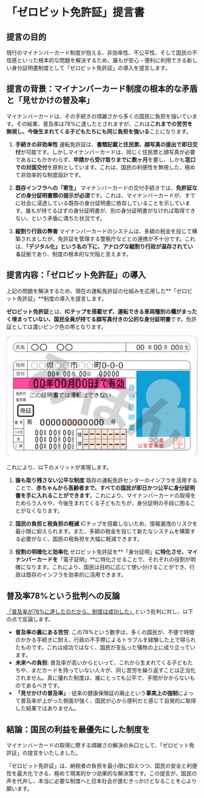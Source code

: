 # 「ゼロビット免許証」提言書

## 提言の目的

現行のマイナンバーカード制度が抱える、非効率性、不公平性、そして国民の不信感といった根本的な問題を解決するため、誰もが安心・便利に利用できる新しい身分証明書制度として「ゼロビット免許証」の導入を提言します。

## 提言の背景：マイナンバーカード制度の根本的な矛盾と「見せかけの普及率」

マイナンバーカードは、その手続きの煩雑さから多くの国民に負担を強いています。その結果、普及率は78%に達したとされますが、これは**これまでの苦労を無視し、今後生まれてくる子どもたちにも同じ負担を強いる**ことになります。

1.  **手続きの非効率性**
    運転免許証は、**書類記載と住民票、顔写真の提出で即日交付**が可能です。しかしマイナンバーカードは、同じく住民票と顔写真が必要であるにもかかわらず、**申請から受け取りまでに数ヶ月**を要し、しかも**窓口での対面交付**を原則としています。これは、国民の利便性を無視した、極めて非効率的な制度設計です。

2.  **既存インフラへの「寄生」**
    マイナンバーカードの交付手続きでは、**免許証などの身分証明書類の提示が必須**です。これは、マイナンバーカードが、すでに社会に浸透している既存の身分証明書に依存していることを示しています。誰もが持てるはずの身分証明書が、別の身分証明書がなければ取得できない、という矛盾に満ちた状況です。

3.  **縦割り行政の弊害**
    マイナンバーカードのシステムは、多額の税金を投じて構築されましたが、免許証を管理する警察庁などとの連携が不十分です。これは、**「デジタル化」という名の下に、アナログな縦割り行政が温存されている**証拠であり、制度の根本的な欠陥と言えます。

## 提言内容：「ゼロビット免許証」の導入

上記の問題を解決するため、現在の運転免許証の仕組みを応用した**「ゼロビット免許証」**制度の導入を提言します。

**ゼロビット免許証**とは、**ICチップを搭載せず、運転できる車両種別の欄がまったく埋まっていない、国民全員が持てる顔写真付きの公的な身分証明書**です。免許証としては濃いピンク色の帯となります。

![ゼロビット免許証みほん](image1.png)

これにより、以下のメリットが実現します。

1.  **誰も取り残さない公平な制度**
    既存の運転免許センターのインフラを活用することで、**赤ちゃんから高齢者まで、すべての国民が即日かつ公平に身分証明書を手に入れることができます**。これにより、マイナンバーカードの取得をためらう人々や、今後生まれてくる子どもたちが、身分証明の手段に困ることがなくなります。

2.  **国民の負担と税負担の軽減**
    ICチップを搭載しないため、情報漏洩のリスクを最小限に抑えられます。また、多額の税金を投じて新たなシステムを構築する必要がなく、国民の税負担を大幅に軽減できます。

3.  **役割の明確化と効率化**
    ゼロビット免許証を**「身分証明」**に特化させ、マイナンバーカードを**「電子証明」**に特化させることで、それぞれの役割が明確になります。これにより、国民は目的に応じて使い分けることができ、行政は既存のインフラを効率的に活用できます。

## **普及率78%という批判への反論**

[「普及率が78%に達したのだから、制度は成功した」](https://www.soumu.go.jp/kojinbango_card/kofujokyo.html)という批判に対し、以下の点で反論します。

* **普及率の裏にある苦労**: この78%という数字は、多くの国民が、不便で時間のかかる手続きに耐え、行政の不手際によるトラブルを経験した上で得られたものです。これは成功ではなく、国民が支払った犠牲の上に成り立っています。
* **未来への負担**: 普及率が高いからといって、これから生まれてくる子どもたちや、まだカードを持っていない人々が、同じ苦労を繰り返すことは正当化されません。真に優れた制度は、誰にとっても公平で、手間がかからないものであるべきです。
* **「見せかけの普及率」**: 従来の健康保険証の廃止という**事実上の強制**によって普及率が上がった側面が強く、国民が心から便利だと感じて自発的に取得した結果ではありません。

## 結論：国民の利益を最優先にした制度を

マイナンバーカードの取得に際する煩雑さの解決の糸口として、「ゼロビット免許証」の提言をいたしました。

「ゼロビット免許証」は、納税者の負担を最小限に抑えつつ、国民の安全と利便性を最大化できる、極めて現実的かつ効果的な解決策です。この提言が、国民の声を代弁し、本当に必要な制度へと日本社会が進むきっかけとなることを心より願います。